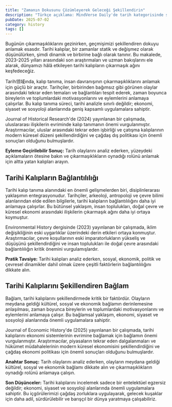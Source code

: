 ```yaml
---
title: "Zamanın Dokusunu Çözümleyerek Geleceği Şekillendirin"
description: "Türkçe açıklama: MindVerse Daily'de tarih kategorisinde son araştırma ve keşifleri keşfedin."
pubDate: 2025-07-02
category: history
tags: []
---
```


Bugünün çıkarmaşıklıklarını gezinirken, geçmişimizi şekillendiren dokuyu anlamak esasdır. Tarihi kalıplar, bir zamanlar statik ve değişmez olarak düşünülürken, şimdi dinamik ve birbirine bağlı olarak tanınır. Bu makalede, 2023-2025 yılları arasındaki son araştırmaları ve uzman bakışlarını ele alarak, dünyamızı hâlâ etkileyen tarihi kalıpların çıkarmaşık ağını keşfedeceğiz.

Tarih领域ında, kalıp tanıma, insan davranışının çıkarmaşıklıklarını anlamak için güçlü bir araçtır. Tarihçiler, birbirinden bağımsız gibi görünen olaylar arasındaki tekrar eden temaları ve bağlantıları tespit ederek, zaman boyunca bireylerin ve toplumlardaki motivasyonlarını ve eylemlerini anlamaya çalışırlar. Bu kalıp tanıma süreci, tarihi analizle sınırlı değildir; ekonomi, siyaset ve sosyoloji alanlarında geniş kapsamlı uygulamalara sahiptir.

Journal of Historical Research'de (2024) yayınlanan bir çalışmada, uluslararası ilişkilerin evriminde kalıp tanımanın önemi vurgulanmıştır. Araştırmacılar, uluslar arasındaki tekrar eden işbirliği ve çatışma kalıplarının modern küresel düzeni şekillendirdiğini ve çağdaş dış politikası için önemli sonuçları olduğunu bulmuşlardır.

**Eyleme Geçirilebilir Sonuç:** Tarih olaylarını analiz ederken, yüzeydeki açıklamaların ötesine bakın ve çıkarmaşıklıkların oynadığı rolünü anlamak için altta yatan kalıpları arayın.

## **Tarihi Kalıpların Bağlantılılığı**

Tarihi kalıp tanıma alanındaki en önemli gelişmelerden biri, disiplinlerarası yaklaşımın entegrasyonudur. Tarihçiler, arkeoloji, antropoloji ve çevre bilimi alanlarından elde edilen bilgilerle, tarihi kalıpların bağlantılılığını daha iyi anlamaya çalışırlar. Bu bütünsel yaklaşım, insan toplulukları, doğal çevre ve küresel ekonomi arasındaki ilişkilerin çıkarmaşık ağını daha iyi ortaya koymuştur.

Environmental History dergisinde (2023) yayınlanan bir çalışmada, iklim değişikliğinin eski uygarlıklar üzerindeki derin etkileri ortaya konmuştur. Araştırmacılar, çevre koşullarının eski imparatorlukların yükseliş ve düşüşünü şekillendirdiğini ve insan toplulukları ile doğal çevre arasındaki bağlantılılığın kritik önemini vurgulamışlardır.

**Pratik Tavsiye:** Tarihi kalıpları analiz ederken, sosyal, ekonomik, politik ve çevresel dinamikler dahil olmak üzere çeşitli faktörlerin bağlantılılığını dikkate alın.

## **Tarihi Kalıplarını Şekillendiren Bağlam**

Bağlam, tarihi kalıplarını şekillendirmede kritik bir faktördür. Olayların meydana geldiği kültürel, sosyal ve ekonomik bağlamın derinlemesine anlaşılması, zaman boyunca bireylerin ve toplumlardaki motivasyonlarını ve eylemlerini anlamaya çalışır. Bu bağlamsal yaklaşım, ekonomi, siyaset ve sosyoloji alanlarında önemli uygulamalara sahiptir.

Journal of Economic History'de (2025) yayınlanan bir çalışmada, tarihi kalıplarını ekonomi sistemlerinin evrimine bağlamak için bağlamın önemi vurgulanmıştır. Araştırmacılar, piyasaların tekrar eden dalgalanmaları ve hükümet müdahalelerinin modern küresel ekonomisini şekillendirdiğini ve çağdaş ekonomi politikası için önemli sonuçları olduğunu bulmuşlardır.

**Anahtar Sonuç:** Tarih olaylarını analiz ederken, olayların meydana geldiği kültürel, sosyal ve ekonomik bağlamı dikkate alın ve çıkarmaşıklıkların oynadığı rolünü anlamaya çalışın.

**Son Düşünceler:** Tarihi kalıplarını incelemek sadece bir entelektüel egzersiz değildir; ekonomi, siyaset ve sosyoloji alanlarında önemli uygulamalara sahiptir. Bu içgörülerimizi çağdaş zorluklara uygulayarak, gelecek kuşaklar için daha adil, sürdürülebilir ve barışçıl bir dünya yaratmaya çalışabiliriz.